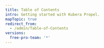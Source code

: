 ```yaml
---
title: Table of Contents
intro: Getting started with Kubera Propel.
mapTopic: true
redirect_from:
  - /admin/Table-of-Contents
versions:
  free-pro-team: '*'
---
```

